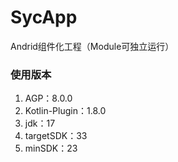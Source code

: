 # SycApp
Andrid组件化工程（Module可独立运行）

### 使用版本
1. AGP：8.0.0
2. Kotlin-Plugin：1.8.0
3. jdk：17
4. targetSDK：33
5. minSDK：23


### 
